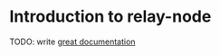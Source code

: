 # Introduction to relay-node

TODO: write [great documentation](http://jacobian.org/writing/what-to-write/)
